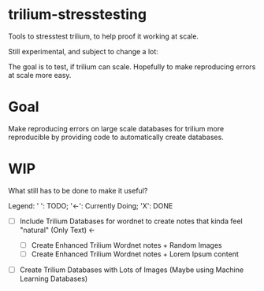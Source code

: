 # trilium-stresstesting
Tools to stresstest trilium, to help proof it working at scale.

Still experimental, and subject to change a lot:

The goal is to test, if trilium can scale. Hopefully to make reproducing errors at scale more easy.

# Goal
Make reproducing errors on large scale databases for trilium more reproducible by providing code to automatically create databases.

# WIP
What still has to be done to make it useful?

Legend:
' ': TODO; '<-': Currently Doing; 'X': DONE

- [ ] Include Trilium Databases for wordnet to create notes that kinda feel "natural" (Only Text) <-
  - [ ] Create Enhanced Trilium Wordnet notes + Random Images
  - [ ] Create Enhanced Trilium Wordnet notes + Lorem Ipsum content
- [ ] Create Trilium Databases with Lots of Images (Maybe using Machine Learning Databases)

